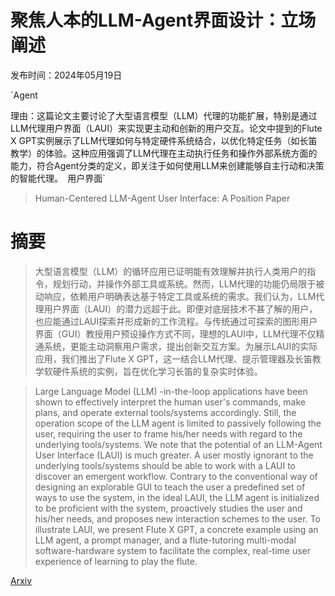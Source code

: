 # 聚焦人本的LLM-Agent界面设计：立场阐述

发布时间：2024年05月19日

`Agent

理由：这篇论文主要讨论了大型语言模型（LLM）代理的功能扩展，特别是通过LLM代理用户界面（LAUI）来实现更主动和创新的用户交互。论文中提到的Flute X GPT实例展示了LLM代理如何与特定硬件系统结合，以优化特定任务（如长笛教学）的体验。这种应用强调了LLM代理在主动执行任务和操作外部系统方面的能力，符合Agent分类的定义，即关注于如何使用LLM来创建能够自主行动和决策的智能代理。` `用户界面`

> Human-Centered LLM-Agent User Interface: A Position Paper

# 摘要

> 大型语言模型（LLM）的循环应用已证明能有效理解并执行人类用户的指令，规划行动，并操作外部工具或系统。然而，LLM代理的功能仍局限于被动响应，依赖用户明确表达基于特定工具或系统的需求。我们认为，LLM代理用户界面（LAUI）的潜力远超于此。即便对底层技术不甚了解的用户，也应能通过LAUI探索并形成新的工作流程。与传统通过可探索的图形用户界面（GUI）教授用户预设操作方式不同，理想的LAUI中，LLM代理不仅精通系统，更能主动洞察用户需求，提出创新交互方案。为展示LAUI的实际应用，我们推出了Flute X GPT，这一结合LLM代理、提示管理器及长笛教学软硬件系统的实例，旨在优化学习长笛的复杂实时体验。

> Large Language Model (LLM) -in-the-loop applications have been shown to effectively interpret the human user's commands, make plans, and operate external tools/systems accordingly. Still, the operation scope of the LLM agent is limited to passively following the user, requiring the user to frame his/her needs with regard to the underlying tools/systems. We note that the potential of an LLM-Agent User Interface (LAUI) is much greater. A user mostly ignorant to the underlying tools/systems should be able to work with a LAUI to discover an emergent workflow. Contrary to the conventional way of designing an explorable GUI to teach the user a predefined set of ways to use the system, in the ideal LAUI, the LLM agent is initialized to be proficient with the system, proactively studies the user and his/her needs, and proposes new interaction schemes to the user. To illustrate LAUI, we present Flute X GPT, a concrete example using an LLM agent, a prompt manager, and a flute-tutoring multi-modal software-hardware system to facilitate the complex, real-time user experience of learning to play the flute.

[Arxiv](https://arxiv.org/abs/2405.13050)